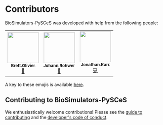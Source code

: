 # Contributors

BioSimulators-PySCeS was developed with help from the following people:

<!-- ALL-CONTRIBUTORS-LIST:START - Do not remove or modify this section -->
<!-- prettier-ignore-start -->
<!-- markdownlint-disable -->
<table>
  <tr>
    <td align="center"><a href="http://teusinkbruggemanlab.nl/brett-olivier/"><img src="https://avatars.githubusercontent.com/u/5011985?v=4?s=100" width="100px;" alt=""/><br /><sub><b>Brett Olivier</b></sub></a><br /><a href="#tool-bgoli" title="Tools">🔧</a></td>
    <td align="center"><a href="https://github.com/jmrohwer"><img src="https://avatars.githubusercontent.com/u/502289?v=4?s=100" width="100px;" alt=""/><br /><sub><b>Johann Rohwer</b></sub></a><br /><a href="#tool-jmrohwer" title="Tools">🔧</a></td>
    <td align="center"><a href="https://www.karrlab.org"><img src="https://avatars.githubusercontent.com/u/2848297?v=4?s=100" width="100px;" alt=""/><br /><sub><b>Jonathan Karr</b></sub></a><br /><a href="https://github.com/biosimulators/Biosimulators_PySCeS/commits?author=jonrkarr" title="Code">💻</a></td>
  </tr>
</table>

<!-- markdownlint-restore -->
<!-- prettier-ignore-end -->

<!-- ALL-CONTRIBUTORS-LIST:END -->

A key to these emojis is available [here](https://allcontributors.org/docs/en/emoji-key).

## Contributing to BioSimulators-PySCeS
We enthusiastically welcome contributions! Please see the [guide to contributing](CONTRIBUTING.md) and the [developer's code of conduct](CODE_OF_CONDUCT.md). 
